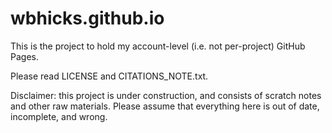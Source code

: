 wbhicks.github.io
=================

This is the project to hold my account-level (i.e. not per-project) GitHub Pages.

Please read LICENSE and CITATIONS_NOTE.txt.

Disclaimer: this project is under construction, and consists of scratch notes and other raw materials. Please assume that everything here is out of date, incomplete, and wrong.
